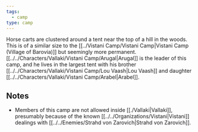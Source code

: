```yaml
---
tags:
  - camp
type: camp
---
```



Horse carts are clustered around a tent near the top of a hill in the woods. This is of a similar size to the [[../Vistani Camp/Vistani Camp|Vistani Camp (Village of Barovia)]] but seemingly more permanent. [[../../Characters/Vallaki/Vistani Camp/Arugal|Arugal]] is the leader of this camp, and he lives in the largest tent with his brother [[../../Characters/Vallaki/Vistani Camp/Lou Vaash|Lou Vaash]] and daughter [[../../Characters/Vallaki/Vistani Camp/Arabel|Arabel]].

## Notes

- Members of this camp are not allowed inside [[./Vallaki|Vallaki]], presumably because of the known [[../../Organizations/Vistani|Vistani]] dealings with [[../../Enemies/Strahd von Zarovich|Strahd von Zarovich]].


